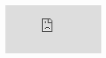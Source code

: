 <style>.embed-container {position: relative; padding-bottom: 120%; height: 0; overflow: hidden;} .embed-container iframe, .embed-container object, .embed-container embed { position: absolute; top: 0; left: 0; width: 100%; height: 100%; }</style><div class='airtable-embed'><iframe src='https://airtable.com/embed/shrbcfKQ5WHfPh1sf?backgroundColor=blue' frameborder='0' scrolling='yes' allowtransparency='true'></iframe></div>
